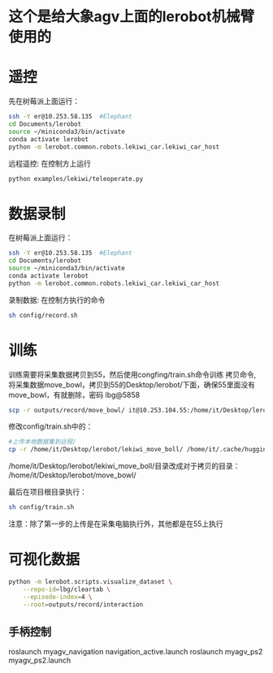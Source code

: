 # 这个是给大象agv上面的lerobot机械臂使用的
# 遥控
先在树莓派上面运行：
```bash
ssh -Y er@10.253.58.135  #Elephant
cd Documents/lerobot
source ~/miniconda3/bin/activate
conda activate lerobot
python -m lerobot.common.robots.lekiwi_car.lekiwi_car_host
```
远程遥控: 在控制方上运行
```bash
python examples/lekiwi/teleoperate.py
```
# 数据录制
在树莓派上面运行：
```bash
ssh -Y er@10.253.58.135  #Elephant
cd Documents/lerobot
source ~/miniconda3/bin/activate
conda activate lerobot
python -m lerobot.common.robots.lekiwi_car.lekiwi_car_host
```
录制数据: 在控制方执行的命令
```bash
sh config/record.sh
```

# 训练
训练需要将采集数据拷贝到55，然后使用congfing/train.sh命令训练
拷贝命令, 将采集数据move_bowl，拷贝到55的Desktop/lerobot/下面，确保55里面没有move_bowl，有就删除，密码
lbg@5858
```bash
scp -r outputs/record/move_bowl/ it@10.253.104.55:/home/it/Desktop/lerobot/
```

修改config/train.sh中的：
```bash
#上传本地数据集到远程/
cp -r /home/it/Desktop/lerobot/lekiwi_move_boll/ /home/it/.cache/huggingface/lerobot/lbg/test/
```
/home/it/Desktop/lerobot/lekiwi_move_boll/目录改成对于拷贝的目录：
/home/it/Desktop/lerobot/move_bowl/

最后在项目根目录执行：
```bash
sh config/train.sh
```
注意：除了第一步的上传是在采集电脑执行外，其他都是在55上执行

# 可视化数据

```bash
python -m lerobot.scripts.visualize_dataset \
    --repo-id=lbg/cleartab \
    --episode-index=4 \
    --root=outputs/record/interaction
```

## 手柄控制

roslaunch myagv_navigation navigation_active.launch 
roslaunch myagv_ps2 myagv_ps2.launch